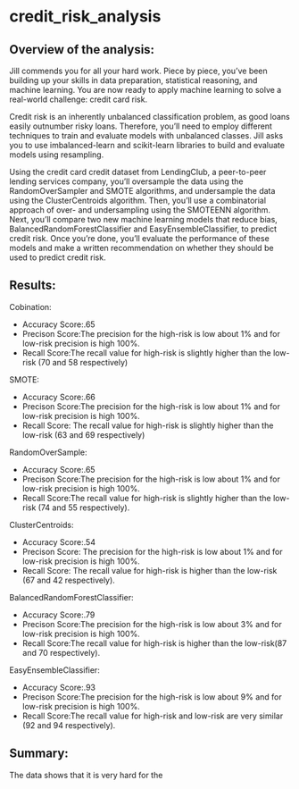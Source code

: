 # credit_risk_analysis
## Overview of the analysis:
Jill commends you for all your hard work. Piece by piece, you’ve been building up your skills in data preparation, statistical reasoning, and machine learning. You are now ready to apply machine learning to solve a real-world challenge: credit card risk.

Credit risk is an inherently unbalanced classification problem, as good loans easily outnumber risky loans. Therefore, you’ll need to employ different techniques to train and evaluate models with unbalanced classes. Jill asks you to use imbalanced-learn and scikit-learn libraries to build and evaluate models using resampling.

Using the credit card credit dataset from LendingClub, a peer-to-peer lending services company, you’ll oversample the data using the RandomOverSampler and SMOTE algorithms, and undersample the data using the ClusterCentroids algorithm. Then, you’ll use a combinatorial approach of over- and undersampling using the SMOTEENN algorithm. Next, you’ll compare two new machine learning models that reduce bias, BalancedRandomForestClassifier and EasyEnsembleClassifier, to predict credit risk. Once you’re done, you’ll evaluate the performance of these models and make a written recommendation on whether they should be used to predict credit risk.

## Results:
Cobination:
* Accuracy Score:.65
* Precison Score:The precision for the high-risk is low about 1% and for low-risk precision is high 100%.
* Recall Score:The recall value for high-risk is slightly higher than the low-risk (70 and 58 respectively)

SMOTE:
* Accuracy Score:.66
* Precison Score:The precision for the high-risk is low about 1% and for low-risk precision is high 100%.
* Recall Score: The recall value for high-risk is slightly higher than the low-risk (63 and 69 respectively)

RandomOverSample:
* Accuracy Score:.65
* Precison Score:The precision for the high-risk is low about 1% and for low-risk precision is high 100%.
* Recall Score:The recall value for high-risk is slightly higher than the low-risk (74 and 55 respectively).

ClusterCentroids:
* Accuracy Score:.54
* Precison Score: The precision for the high-risk is low about 1% and for low-risk precision is high 100%.
* Recall Score: The recall value for high-risk is higher than the low-risk (67 and 42 respectively).

BalancedRandomForestClassifier:
* Accuracy Score:.79
* Precison Score:The precision for the high-risk is low about 3% and for low-risk precision is high 100%.
* Recall Score:The recall value for high-risk is higher than the low-risk(87 and 70 respectively).

EasyEnsembleClassifier:
* Accuracy Score:.93
* Precison Score:The precision for the high-risk is low about 9% and for low-risk precision is high 100%.
* Recall Score:The recall value for high-risk and low-risk are very similar  (92 and 94 respectively).

## Summary:
The data shows that it is very hard for the 
